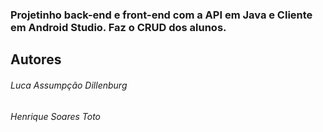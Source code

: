 ### Projetinho back-end e front-end com a API em Java e Cliente em Android Studio. Faz o CRUD dos alunos.

## Autores
###### Luca Assumpção Dillenburg
###### Henrique Soares Toto
